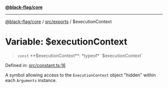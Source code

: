 [**@black-flag/core**](../../../README.md)

***

[@black-flag/core](../../../README.md) / [src/exports](../README.md) / $executionContext

# Variable: $executionContext

> `const` **$executionContext**: *typeof* `$executionContext`

Defined in: [src/constant.ts:16](https://github.com/Xunnamius/black-flag/blob/8d031666f2b06def50a0b12d4e86a7961a49e69d/src/constant.ts#L16)

A symbol allowing access to the `ExecutionContext` object "hidden" within
each `Arguments` instance.
